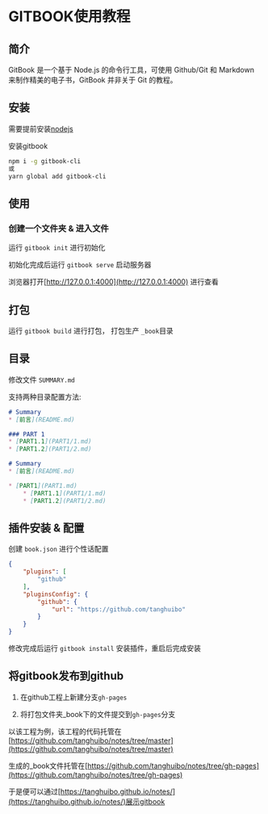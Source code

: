 # GITBOOK使用教程

## 简介

GitBook 是一个基于 Node.js 的命令行工具，可使用 Github/Git 和 Markdown 来制作精美的电子书，GitBook 并非关于 Git 的教程。

## 安装

需要提前安装[nodejs](http://nodejs.cn/download/)

安装gitbook

```bash
npm i -g gitbook-cli
或
yarn global add gitbook-cli 
```

## 使用

### 创建一个文件夹 & 进入文件

运行 `gitbook init` 进行初始化

初始化完成后运行 `gitbook serve` 启动服务器

浏览器打开[http://127.0.0.1:4000](http://127.0.0.1:4000) 进行查看

## 打包

运行 `gitbook build` 进行打包， 打包生产 `_book`目录

## 目录

修改文件 `SUMMARY.md`

支持两种目录配置方法:

```markdown
# Summary
* [前言](README.md)

### PART 1
* [PART1.1](PART1/1.md)
* [PART1.2](PART1/2.md)
```

```markdown
# Summary
* [前言](README.md)

* [PART1](PART1.md)
    * [PART1.1](PART1/1.md)
    * [PART1.2](PART1/2.md)
```

## 插件安装 & 配置

创建 `book.json` 进行个性话配置

```json
{
    "plugins": [
        "github"
    ],
    "pluginsConfig": {
        "github": {
            "url": "https://github.com/tanghuibo"
        }
    }
}
```

修改完成后运行 `gitbook install` 安装插件，重启后完成安装

## 将gitbook发布到github

1. 在github工程上新建分支`gh-pages`

2. 将打包文件夹_book下的文件提交到`gh-pages`分支

以该工程为例，该工程的代码托管在[https://github.com/tanghuibo/notes/tree/master](https://github.com/tanghuibo/notes/tree/master)

生成的_book文件托管在[https://github.com/tanghuibo/notes/tree/gh-pages](https://github.com/tanghuibo/notes/tree/gh-pages)

于是便可以通过[https://tanghuibo.github.io/notes/](https://tanghuibo.github.io/notes/)展示gitbook
